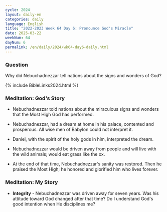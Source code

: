 ```yaml
---
cycle: 2024
layout: daily-en
categories: daily
language: English
title: "2022-2023 Week 64 Day 6: Pronounce God's Miracle"
date: 2025-03-22
weekNum: 64
dayNum: 6
permalink: /en/daily/2024/wk64-day6-daily.html
---
```


### Question     
Why did Nebuchadnezzar tell nations about the signs and wonders of God?

{% include BibleLinks2024.html %}

### Meditation: God's Story   
+ Nebuchadnezzar told nations about the miraculous signs and wonders that the Most High God has performed. 

+ Nebuchadnezzar, had a dream at home in his palace, contented and prosperous. All wise men of Babylon could not interpret it. 

+ Daniel, with the spirit of the holy gods in him, interpreted the dream. 

+ Nebuchadnezzar would be driven away from people and will live with the wild animals; would eat grass like the ox. 

+ At the end of that time, Nebuchadnezzar's sanity was restored. Then he praised the Most High; he honored and glorified him who lives forever. 

### Meditation: My Story   
+ **Integrity** - Nebuchadnezzar was driven away for seven years. Was his attitude toward God changed after that time? Do I understand God's good intention when He disciplines me? 
